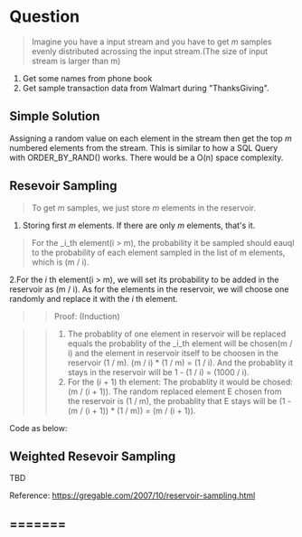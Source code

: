 # Question
> Imagine you have a input stream and you have to get _m_ samples evenly distributed acrossing the input stream.(The size of input stream is larger than m)

1. Get some names from phone book
2. Get sample transaction data from Walmart during "ThanksGiving".

## Simple Solution
Assigning a random value on each element in the stream then get the top _m_ numbered elements from the stream. This is similar to how a SQL Query with ORDER_BY_RAND() works. There would be a O(n) space complexity.

## Resevoir Sampling
> To get _m_ samples, we just store _m_ elements in the reservoir.

1. Storing first _m_ elements. If there are only _m_ elements, that's it.
> For the _i_th element(i > m), the probability it be sampled should eauql to the probability of each element sampled in the list of m elements, which is (m / i). 

2.For the _i_ th element(i > m), we will set its probability to be added in the reservoir as (m / i). As for the elements in the reservoir, we will choose one randomly and replace it with the _i_ th element.

>> Proof: (Induction)

 
>>1. The probablity of one element in reservoir will be replaced equals the probablity of the _i_th element will be chosen(m / i) and the element in reservoir itself to be choosen in the reservoir (1 / m). (m / i) * (1 / m) = (1 / i). And the probablity it stays in the reservoir will be 1 - (1 / i) = (1000 / i). 
>>2. For the (_i_ + 1) th element: The probablity it would be chosed: (m / (i + 1)). The random replaced element E chosen from the reservoir is (1 / m), the probablity that E stays will be (1 - (m / (i + 1)) * (1 / m)) = (m / (i + 1)).

Code as below:

## Weighted Resevoir Sampling

TBD

Reference: https://gregable.com/2007/10/reservoir-sampling.html

=======
-------

